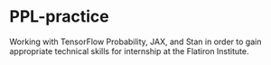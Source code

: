 # PPL-practice

Working with TensorFlow Probability, JAX, and Stan in order to gain appropriate technical skills for internship at the Flatiron Institute.
